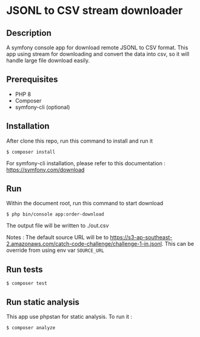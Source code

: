 # JSONL to CSV stream downloader

## Description
A symfony console app for download remote JSONL to CSV format. This app using stream for downloading and convert the data into csv, so it will handle large file download easily.

## Prerequisites
* PHP 8
* Composer
* symfony-cli (optional)

## Installation
After clone this repo, run this command to install and run it
```shell
$ composer install 
```

For symfony-cli installation, please refer to this documentation : https://symfony.com/download

## Run
Within the document root, run this command to start download
```shell
$ php bin/console app:order-download 
```

The output file will be written to ./out.csv

Notes :
The default source URL will be to https://s3-ap-southeast-2.amazonaws.com/catch-code-challenge/challenge-1-in.jsonl. This can be override from using env var `SOURCE_URL`

## Run tests
```shell
$ composer test
```

## Run static analysis
This app use phpstan for static analysis. To run it : 
```shell
$ composer analyze
```